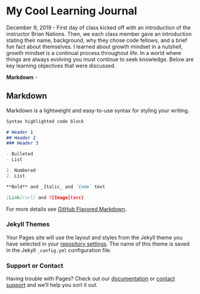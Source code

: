 # My Cool Learning Journal

December 9, 2019 - First day of class kicked off with an introduction of the instructor Brian Nations. Then, we each class member gave an introduction stating their name, background, why they chose code fellows, and a brief fun fact about themselves. I learned about growth mindset in a nutshell, growth mindset is a continual process throughout life. In a world where things are always evolving you must continue to seek knowledge. Below are key learning objectives that were discussed.

**Markdown** -

## Markdown

Markdown is a lightweight and easy-to-use syntax for styling your writing.

```markdown
Syntax highlighted code block

# Header 1
## Header 2
### Header 3

- Bulleted
- List

1. Numbered
2. List

**Bold** and _Italic_ and `Code` text

[Link](url) and ![Image](src)
```

For more details see [GitHub Flavored Markdown](https://guides.github.com/features/mastering-markdown/).

### Jekyll Themes

Your Pages site will use the layout and styles from the Jekyll theme you have selected in your [repository settings](https://github.com/damian253/wrichW/settings). The name of this theme is saved in the Jekyll `_config.yml` configuration file.

### Support or Contact

Having trouble with Pages? Check out our [documentation](https://help.github.com/categories/github-pages-basics/) or [contact support](https://github.com/contact) and we’ll help you sort it out.
